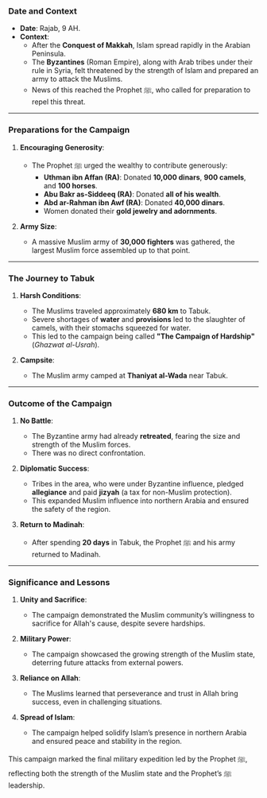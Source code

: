 ### **Date and Context**  
- **Date**: Rajab, 9 AH.  
- **Context**:  
  - After the **Conquest of Makkah**, Islam spread rapidly in the Arabian Peninsula.  
  - The **Byzantines** (Roman Empire), along with Arab tribes under their rule in Syria, felt threatened by the strength of Islam and prepared an army to attack the Muslims.  
  - News of this reached the Prophet ﷺ, who called for preparation to repel this threat.  

---

### **Preparations for the Campaign**  

1. **Encouraging Generosity**:  
   - The Prophet ﷺ urged the wealthy to contribute generously:  
     - **Uthman ibn Affan (RA)**: Donated **10,000 dinars**, **900 camels**, and **100 horses**.  
     - **Abu Bakr as-Siddeeq (RA)**: Donated **all of his wealth**.  
     - **Abd ar-Rahman ibn Awf (RA)**: Donated **40,000 dinars**.  
     - Women donated their **gold jewelry and adornments**.  

2. **Army Size**:  
   - A massive Muslim army of **30,000 fighters** was gathered, the largest Muslim force assembled up to that point.  

---

### **The Journey to Tabuk**  

1. **Harsh Conditions**:  
   - The Muslims traveled approximately **680 km** to Tabuk.  
   - Severe shortages of **water** and **provisions** led to the slaughter of camels, with their stomachs squeezed for water.  
   - This led to the campaign being called **"The Campaign of Hardship"** (*Ghazwat al-Usrah*).  

2. **Campsite**:  
   - The Muslim army camped at **Thaniyat al-Wada** near Tabuk.  

---

### **Outcome of the Campaign**  

1. **No Battle**:  
   - The Byzantine army had already **retreated**, fearing the size and strength of the Muslim forces.  
   - There was no direct confrontation.  

2. **Diplomatic Success**:  
   - Tribes in the area, who were under Byzantine influence, pledged **allegiance** and paid **jizyah** (a tax for non-Muslim protection).  
   - This expanded Muslim influence into northern Arabia and ensured the safety of the region.  

3. **Return to Madinah**:  
   - After spending **20 days** in Tabuk, the Prophet ﷺ and his army returned to Madinah.  

---

### **Significance and Lessons**  

1. **Unity and Sacrifice**:  
   - The campaign demonstrated the Muslim community’s willingness to sacrifice for Allah's cause, despite severe hardships.  

2. **Military Power**:  
   - The campaign showcased the growing strength of the Muslim state, deterring future attacks from external powers.  

3. **Reliance on Allah**:  
   - The Muslims learned that perseverance and trust in Allah bring success, even in challenging situations.  

4. **Spread of Islam**:  
   - The campaign helped solidify Islam’s presence in northern Arabia and ensured peace and stability in the region.  

This campaign marked the final military expedition led by the Prophet ﷺ, reflecting both the strength of the Muslim state and the Prophet’s ﷺ leadership.